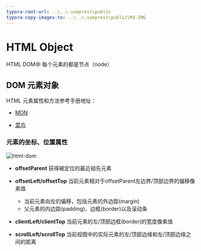 ```yaml
---
typora-root-url: ..\..\.vuepress\public
typora-copy-images-to: ..\..\.vuepress\public\Md-IMG
---
```


# HTML Object

HTML DOM中 每个元素的都是节点（node）

## DOM 元素对象

HTML 元素属性和方法参考手册地址：

- [MDN](https://developer.mozilla.org/zh-CN/docs/Web/API/HTMLElement)

- [菜鸟](https://www.runoob.com/jsref/dom-obj-all.html)

### 元素的坐标、位置属性

![html-dom](/Md-IMG/html-dom-position.png)

- **offsetParent**  获得被定位的最近祖先元素

- **offsetLeft/offsetTop** 当前元素相对于offsetParent左边界/顶部边界的偏移像素值
  
  - 当前元素向左的偏移，包括元素的外边距(margin)
  - 父元素的内边距(padding)、边框(border)以及滚动条[](![]())![]()

- **clientLeft/clientTop** 当前元素的左/顶部边框(border)的宽度像素值

- **scrollLeft/scrollTop** 当前视图中的实际元素的左/顶部边缘和左/顶部边缘之间的距离
